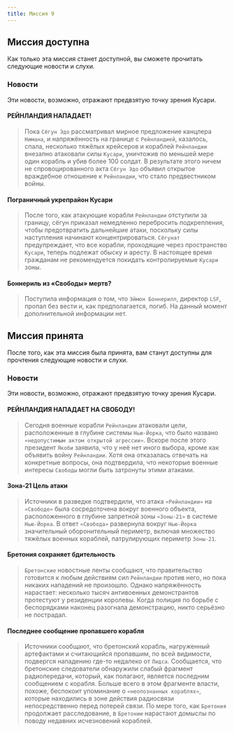 ```yaml
---
title: Миссия 9
---
```


## Миссия доступна

Как только эта миссия станет доступной, вы сможете прочитать следующие новости и слухи.

### Новости
Эти новости, возможно, отражают предвзятую точку зрения Кусари.

#### РЕЙНЛАНДИЯ НАПАДАЕТ!
> Пока `Cёгун Эдо` рассматривал мирное предложение канцлера `Нимана`, и напряжённость на границе с `Рейнландией`, казалось, спала, несколько тяжёлых крейсеров и кораблей `Рейнландии` внезапно атаковали силы `Кусари`, уничтожив по меньшей мере один корабль и убив более 100 солдат. В результате этого ничем не спровоцированного акта `Сёгун Эдо` объявил открытое враждебное отношение к `Рейнландии`, что стало предвестником войны.

#### Пограничный укрепрайон Кусари
> После того, как атакующие корабли `Рейнландии` отступили за границу, сёгун приказал немедленно перебросить подкрепления, чтобы предотвратить дальнейшие атаки, поскольку силы наступления начинают концентрироваться. `Сёгунат` предупреждает, что все корабли, проходящие через пространство `Кусари`, теперь подлежат обыску и аресту. В настоящее время гражданам не рекомендуется покидать контролируемые `Кусари` зоны.

#### Боннериль из «Свободы» мертв?
> Поступила информация о том, что `Эймон Боннерилл`, директор `LSF`, пропал без вести и, как предполагается, погиб. На данный момент дополнительной информации нет.

## Миссия принята

После того, как эта миссия была принята, вам станут доступны для прочтения следующие новости и слухи.

### Новости
Эти новости, возможно, отражают предвзятую точку зрения Кусари.

#### РЕЙНЛАНДИЯ НАПАДАЕТ НА СВОБОДУ!
> Сегодня военные корабли `Рейнландии` атаковали цели, расположенные в глубине системы `Нью-Йорка`, что было названо `«недопустимым актом открытой агрессии»`. Вскоре после этого президент `Якоби` заявила, что у неё нет иного выбора, кроме как объявить войну `Рейнландии`. Хотя она отказалась отвечать на конкретные вопросы, она подтвердила, что некоторые военные интересы `Свободы` могли быть затронуты этими атаками.

#### Зона-21 Цель атаки
> Источники в разведке подтвердили, что атака `«Рейнландии»` на `«Свободе»` была сосредоточена вокруг военного объекта, расположенного в глубине запретной зоны `«Зоны-21»` в системе `Нью-Йорка`. В ответ `«Свобода»` развернула вокруг `Нью-Йорка` значительный оборонительный периметр, включая множество тяжёлых военных кораблей, патрулирующих периметр `Зоны-21`.

#### Бретония сохраняет бдительность
> `Бретонские` новостные ленты сообщают, что правительство готовится к любым действиям сил `Рейнландии` против него, но пока никаких нападений не произошло. Однако напряжённость нарастает: несколько тысяч антивоенных демонстрантов протестуют у резиденции королевы. Когда полиция по борьбе с беспорядками наконец разогнала демонстрацию, никто серьёзно не пострадал.

#### Последнее сообщение пропавшего корабля
> Источники сообщают, что бретонский корабль, нагруженный артефактами и считающийся пропавшим, по всей видимости, подвергся нападению где-то недалеко от `Лидса`. Сообщается, что бретонские следователи обнаружили слабый фрагмент радиопередачи, который, как полагают, является последним сообщением с корабля. Больше всего в этом фрагменте власти, похоже, беспокоит упоминание о `«неопознанных кораблях»`, которые находились в зоне действия радиосвязи непосредственно перед потерей связи. По мере того, как `Бретония` продолжает расследование, в `Бретонии` нарастают домыслы по поводу недавних исчезновений кораблей.
